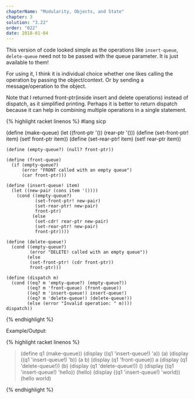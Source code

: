 ```yaml
---
chapterName: "Modularity, Objects, and State"
chapter: 3
solution: "3.22"
order: "022"
date: 2018-01-04 
---
```


This version of code looked simple as the operations like `insert-queue`, `delete-queue` need not to be passed with the queue parameter. It is just available to them!

For using it, I think it is individual choice whether one likes calling the operation by passing the object/context. Or by sending a message/operation to the object.

Note that I returned front-ptr(inside insert and delete operations) instead of dispatch, as it simplified printing. Perhaps it is better to return dispatch because it can help in combining multiple operations in a single statement.

{% highlight racket linenos %}
#lang sicp

(define (make-queue)
  (let ((front-ptr '())
        (rear-ptr '()))
    (define (set-front-ptr! item) (set! front-ptr item))
    (define (set-rear-ptr! item) (set! rear-ptr item))

    (define (empty-queue?) (null? front-ptr))
    
    (define (front-queue)
      (if (empty-queue?)
          (error "FRONT called with an empty queue")
          (car front-ptr)))

    (define (insert-queue! item)
      (let ((new-pair (cons item '())))
        (cond ((empty-queue?)
               (set-front-ptr! new-pair)
               (set-rear-ptr! new-pair)
               front-ptr)
              (else
               (set-cdr! rear-ptr new-pair)
               (set-rear-ptr! new-pair)
               front-ptr))))

    (define (delete-queue!)
      (cond ((empty-queue?)
             (error "DELETE! called with an empty queue"))
            (else
             (set-front-ptr! (cdr front-ptr))
             front-ptr)))
    
    (define (dispatch m)
      (cond ((eq? m 'empty-queue?) (empty-queue?))
            ((eq? m 'front-queue) (front-queue))
            ((eq? m 'insert-queue!) insert-queue!)
            ((eq? m 'delete-queue!) (delete-queue!))
            (else (error "Invalid operation: " m))))
    dispatch))
{% endhighlight %}

Example/Output:

{% highlight racket linenos %}
> (define q1 (make-queue))
> (display ((q1 'insert-queue!) 'a))
(a)
> (display ((q1 'insert-queue!) 'b))
(a b)
> (display (q1 'front-queue))
a
> (display (q1 'delete-queue!))
(b)
> (display (q1 'delete-queue!))
()
> (display ((q1 'insert-queue!) 'hello))
(hello)
> (display ((q1 'insert-queue!) 'world))
(hello world)
> 
{% endhighlight %}
